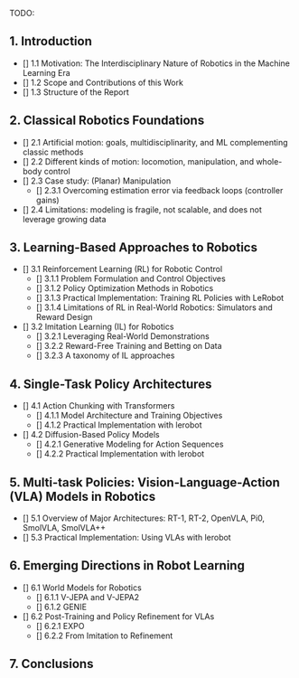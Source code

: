 TODO:

## 1. Introduction

- [] 1.1 Motivation: The Interdisciplinary Nature of Robotics in the Machine Learning Era
- [] 1.2 Scope and Contributions of this Work
- [] 1.3 Structure of the Report

## 2. Classical Robotics Foundations

- [] 2.1 Artificial motion: goals, multidisciplinarity, and ML complementing classic methods
- [] 2.2 Different kinds of motion: locomotion, manipulation, and whole-body control
- [] 2.3 Case study: (Planar) Manipulation
    - [] 2.3.1 Overcoming estimation error via feedback loops (controller gains)
- [] 2.4 Limitations: modeling is fragile, not scalable, and does not leverage growing data

## 3. Learning-Based Approaches to Robotics

- [] 3.1 Reinforcement Learning (RL) for Robotic Control
    - [] 3.1.1 Problem Formulation and Control Objectives
    - [] 3.1.2 Policy Optimization Methods in Robotics
    - [] 3.1.3 Practical Implementation: Training RL Policies with LeRobot
    - [] 3.1.4 Limitations of RL in Real-World Robotics: Simulators and Reward Design
- [] 3.2 Imitation Learning (IL) for Robotics
    - [] 3.2.1 Leveraging Real-World Demonstrations
    - [] 3.2.2 Reward-Free Training and Betting on Data
    - [] 3.2.3 A taxonomy of IL approaches

## 4. Single-Task Policy Architectures

- [] 4.1 Action Chunking with Transformers
    - [] 4.1.1 Model Architecture and Training Objectives
    - [] 4.1.2 Practical Implementation with lerobot
- [] 4.2 Diffusion-Based Policy Models
    - [] 4.2.1 Generative Modeling for Action Sequences
    - [] 4.2.2 Practical Implementation with lerobot

## 5. Multi-task Policies: Vision-Language-Action (VLA) Models in Robotics

- [] 5.1 Overview of Major Architectures: RT-1, RT-2, OpenVLA, Pi0, SmolVLA, SmolVLA++
- [] 5.3 Practical Implementation: Using VLAs with lerobot

## 6. Emerging Directions in Robot Learning

- [] 6.1 World Models for Robotics
    - [] 6.1.1 V-JEPA and V-JEPA2
    - [] 6.1.2 GENIE
- [] 6.2 Post-Training and Policy Refinement for VLAs
    - [] 6.2.1 EXPO
    - [] 6.2.2 From Imitation to Refinement

## 7. Conclusions
